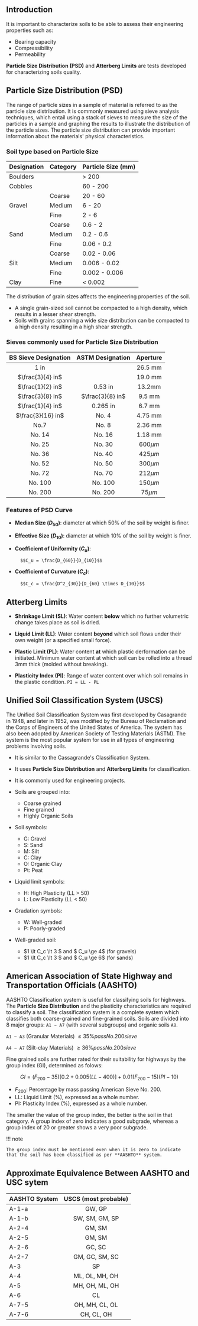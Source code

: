 ## Introduction

It is important to characterize soils to be able to assess their engineering properties such as:

- Bearing capacity
- Compressibility
- Permeability

**Particle Size Distribution (PSD)** and **Atterberg Limits** are tests developed for characterizing soils quality.

## Particle Size Distribution (PSD)

The range of particle sizes in a sample of material is referred to as the particle size distribution. It is commonly measured using sieve analysis techniques, which entail using a stack of sieves to measure the size of the particles in a sample and graphing the results to illustrate the distribution of the particle sizes. The particle size distribution can provide important information about the materials' physical characteristics.

### Soil type based on Particle Size

<table>
    <thead>
        <tr>
            <th>Designation</th>
            <th>Category</th>
            <th>Particle Size (mm)</th>
        </tr>
    </thead>
    <tbody>
        <tr>
            <td>Boulders</td>
            <td></td>
            <td>> 200</td>
        </tr>
        <tr>
            <td>Cobbles</td>
            <td></td>
            <td>60 - 200</td>
        </tr>
        <tr>
            <td rowspan="3">Gravel</td>
            <td>Coarse</td>
            <td>20 - 60</td>
        </tr>
        <tr>
            <td>Medium</td>
            <td>6 - 20</td>
        </tr>
        <tr>
            <td>Fine</td>
            <td>2 - 6</td>
        </tr>
        <tr>
            <td rowspan="3">Sand</td>
            <td>Coarse</td>
            <td>0.6 - 2</td>
        </tr>
        <tr>
            <td>Medium</td>
            <td>0.2 - 0.6</td>
        </tr>
        <tr>
            <td>Fine</td>
            <td>0.06 - 0.2</td>
        </tr>
        <tr>
            <td rowspan="3">Silt</td>
            <td>Coarse</td>
            <td>0.02 - 0.06</td>
        </tr>
        <tr>
            <td>Medium</td>
            <td>0.006 - 0.02</td>
        </tr>
        <tr>
            <td>Fine</td>
            <td>0.002 - 0.006</td>
        </tr>
        <tr>
            <td>Clay</td>
            <td>Fine</td>
            <td>< 0.002</td>
        <tr>
    </tbody>
</table>

The distribution of grain sizes affects the engineering properties of the soil.

- A single grain-sized soil cannot be compacted to a high density, which results in a lesser shear strength.
- Soils with grains spanning a wide size distribution can be compacted to a high density resulting in a high shear strength.

### Sieves commonly used for Particle Size Distribution

| BS Sieve Designation | ASTM Designation |  Aperture   |
| :------------------: | :--------------: | :---------: |
|         1 in         |                  |   26.5 mm   |
|   $\frac{3}{4} in$   |                  |   19.0 mm   |
|   $\frac{1}{2} in$   |     0.53 in      |   13.2mm    |
|   $\frac{3}{8} in$   | $\frac{3}{8} in$ |   9.5 mm    |
|   $\frac{1}{4} in$   |     0.265 in     |   6.7 mm    |
|  $\frac{3}{16} in$   |      No. 4       |   4.75 mm   |
|         No.7         |      No. 8       |   2.36 mm   |
|        No. 14        |      No. 16      |   1.18 mm   |
|        No. 25        |      No. 30      | $600 \mu m$ |
|        No. 36        |      No. 40      | $425 \mu m$ |
|        No. 52        |      No. 50      | $300 \mu m$ |
|        No. 72        |      No. 70      | $212 \mu m$ |
|       No. 100        |     No. 100      | $150 \mu m$ |
|       No. 200        |     No. 200      | $75 \mu m$  |

### Features of PSD Curve

- **Median Size $(D_{50})$**: diameter at which 50% of the soil by weight is finer.
- **Effective Size $(D_{10})$**: diameter at which 10% of the soil by weight is finer.
- **Coefficient of Uniformity $(C_u)$**:

        $$C_u = \frac{D_{60}}{D_{10}}$$

- **Coefficient of Curvature $(C_c)$**:

        $$C_c = \frac{D^2_{30}}{D_{60} \times D_{10}}$$

## Atterberg Limits

- **Shrinkage Limit (SL)**: Water content **below** which no further volumetric change takes place as soil is dried.

- **Liquid Limit (LL)**: Water content **beyond** which soil flows under their own weight (or a specified small force).

- **Plastic Limit (PL)**: Water content **at** which plastic derformation can be initiated. Minimum water content at which soil can be rolled into a thread 3mm thick (molded without breaking).

- **Plasticity Index (PI)**: Range of water content over which soil remains in the plastic condition. `PI = LL - PL`

## Unified Soil Classification System (USCS)

The Unified Soil Classification System was first developed by Casagrande in 1948, and later in 1952, was modified by the Bureau of Reclamation and the Corps of Engineers of the United States of America. The system has also been adopted by American Society of Testing Materials (ASTM). The system is the most popular system for use in all types of engineering problems involving soils.

- It is similar to the Cassagrande's Classification System.
- It uses **Particle Size Distribution** and **Atterberg Limits** for classification.
- It is commonly used for engineering projects.
- Soils are grouped into:

  - Coarse grained
  - Fine grained
  - Highly Organic Soils

- Soil symbols:

  - G: Gravel
  - S: Sand
  - M: Silt
  - C: Clay
  - O: Organic Clay
  - Pt: Peat

- Liquid limit symbols:

  - H: High Plasticity (LL > 50)
  - L: Low Plasticity (LL < 50)

- Gradation symbols:

  - W: Well-graded
  - P: Poorly-graded

- Well-graded soil:
  - $1 \lt C_c \lt 3 $ and $ C_u \ge 4$ (for gravels)
  - $1 \lt C_c \lt 3 $ and $ C_u \ge 6$ (for sands)

## American Association of State Highway and Transportation Officials (AASHTO)

AASHTO Classification system is useful for classifying soils for highways. The **Particle Size Distribution** and the plasticity characteristics are required to classify a soil. The classification system is a complete system which classifies both coarse-grained and fine-grained soils. Soils are divided into 8 major groups: `A1 ~ A7` (with several subgroups) and organic soils `A8`.

`A1 ~ A3` (Granular Materials) $\le 35\% pass No. 200 sieve$

`A4 ~ A7` (Silt-clay Materials) $\ge 36\% pass No. 200 sieve$

Fine grained soils are further rated for their suitability for highways by the group index (GI), determined as folows:

$$GI = (F_{200} - 35)[0.2 + 0.005(LL - 400)] + 0.01(F_{200} -15)(PI - 10)$$

- $F_{200}$: Percentage by mass passing American Sieve No. 200.
- LL: Liquid Limit (%), expressed as a whole number.
- PI: Plasticity Index (%), expressed as a whole number.

The smaller the value of the group index, the better is the soil in that category. A group index of zero indicates a good subgrade, whereas a group index of 20 or greater shows a very poor subgrade.

!!! note

    The group index must be mentioned even when it is zero to indicate that the soil has been classified as per **AASHTO** system.

## Approximate Equivalence Between AASHTO and USC sytem

| AASHTO System | USCS (most probable) |
| ------------- | :------------------: |
| A-1-a         |        GW, GP        |
| A-1-b         |    SW, SM, GM, SP    |
| A-2-4         |        GM, SM        |
| A-2-5         |        GM, SM        |
| A-2-6         |        GC, SC        |
| A-2-7         |    GM, GC, SM, SC    |
| A-3           |          SP          |
| A-4           |    ML, OL, MH, OH    |
| A-5           |    MH, OH, ML, OH    |
| A-6           |          CL          |
| A-7-5         |    OH, MH, CL, OL    |
| A-7-6         |      CH, CL, OH      |
